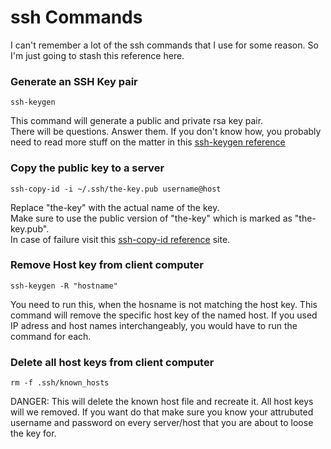 # ssh Commands
I can't remember a lot of the ssh commands that I use for some reason. So I'm just going to stash this reference here.  

### Generate an SSH Key pair

    ssh-keygen

This command will generate a public and private rsa key pair.  
There will be questions. Answer them. If you don't know how, you probably need to read more stuff on the matter in this [ssh-keygen reference](https://www.ssh.com/ssh/keygen)

### Copy the public key to a server

    ssh-copy-id -i ~/.ssh/the-key.pub username@host

Replace "the-key" with the actual name of the key.  
Make sure to use the public version of "the-key" which is marked as "the-key.pub".  
In case of failure visit this [ssh-copy-id reference](https://www.ssh.com/ssh/copy-id) site.

### Remove Host key from client computer

    ssh-keygen -R "hostname"

You need to run this, when the hosname is not matching the host key.
This command will remove the specific host key of the named host. If you used IP adress and host names interchangeably, you would have to run the command for each. 

### Delete all host keys from client computer

    rm -f .ssh/known_hosts

DANGER: This will delete the known host file and recreate it. All host keys will we removed.
If you want do that make sure you know your attrubuted username and password on every server/host that you are about to loose the key for. 